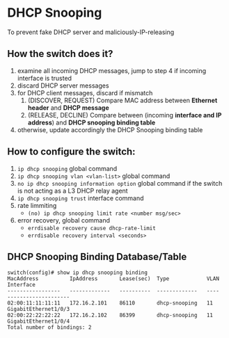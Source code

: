 # DHCP Snooping
To prevent fake DHCP server and maliciously-IP-releasing

## How the switch does it?

1. examine all incoming DHCP messages, jump to step 4 if incoming interface is trusted
2. discard DHCP server messages
3. for DHCP client messages, discard if mismatch
    1. (DISCOVER, REQUEST) Compare MAC address between **Ethernet header** and **DHCP message**
    2. (RELEASE, DECLINE) Compare between (incoming **interface and IP address**) and **DHCP snooping binding table**
4. otherwise, update accordingly the DHCP Snooping binding table

## How to configure the switch:

1. `ip dhcp snooping` global command
2. `ip dhcp snooping vlan <vlan-list>` global command
3. `no ip dhcp snooping information option` global command if the switch is not acting as a L3 DHCP relay agent
4. `ip dhcp snooping trust` interface command
5. rate limmiting
    - `(no) ip dhcp snooping limit rate <number msg/sec>`
6. error recovery, global command
    - `errdisable recovery cause dhcp-rate-limit`
    - `errdisable recovery interval <seconds>`

## DHCP Snooping Binding Database/Table
```
switch(config)# show ip dhcp snooping binding
MacAddress          IpAddress       Lease(sec)  Type            VLAN    Interface
-----------------   -------------   ----------  -------------   ----    --------------------
02:00:11:11:11:11   172.16.2.101    86110       dhcp-snooping   11      GigabitEthernet1/0/3
02:00:22:22:22:22   172.16.2.102    86399       dhcp-snooping   11      GigabitEthernet1/0/4
Total number of bindings: 2
```
